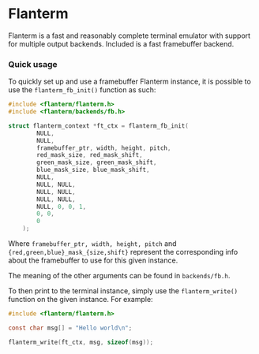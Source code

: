 # Flanterm

Flanterm is a fast and reasonably complete terminal emulator with support for
multiple output backends. Included is a fast framebuffer backend.

### Quick usage

To quickly set up and use a framebuffer Flanterm instance, it is possible to
use the `flanterm_fb_init()` function as such:
```c
#include <flanterm/flanterm.h>
#include <flanterm/backends/fb.h>

struct flanterm_context *ft_ctx = flanterm_fb_init(
        NULL,
        NULL,
        framebuffer_ptr, width, height, pitch,
        red_mask_size, red_mask_shift,
        green_mask_size, green_mask_shift,
        blue_mask_size, blue_mask_shift,
        NULL,
        NULL, NULL,
        NULL, NULL,
        NULL, NULL,
        NULL, 0, 0, 1,
        0, 0,
        0
    );
```
Where `framebuffer_ptr, width, height, pitch` and `{red,green,blue}_mask_{size,shift}`
represent the corresponding info about the framebuffer to use for this given instance.

The meaning of the other arguments can be found in `backends/fb.h`.

To then print to the terminal instance, simply use the `flanterm_write()`
function on the given instance. For example:
```c
#include <flanterm/flanterm.h>

const char msg[] = "Hello world\n";

flanterm_write(ft_ctx, msg, sizeof(msg));
```